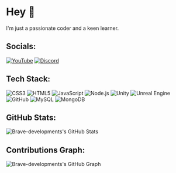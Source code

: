 # Hey 👋

I'm just a passionate coder and a keen learner.

## Socials:

[![YouTube](https://img.shields.io/badge/YouTube-FF0000?style=for-the-badge&logo=youtube&logoColor=white)](YourYouTubeLink)
[![Discord](https://img.shields.io/badge/Discord-7289DA?style=for-the-badge&logo=discord&logoColor=white)](YourDiscordLink)

## Tech Stack:

![CSS3](https://img.shields.io/badge/-CSS3-1572B6?style=flat-square&logo=css3)
![HTML5](https://img.shields.io/badge/-HTML5-E34F26?style=flat-square&logo=html5)
![JavaScript](https://img.shields.io/badge/-JavaScript-F7DF1E?style=flat-square&logo=javascript)
![Node.js](https://img.shields.io/badge/-Node.js-43853D?style=flat-square&logo=node.js)
![Unity](https://img.shields.io/badge/-Unity-000000?style=flat-square&logo=unity)
![Unreal Engine](https://img.shields.io/badge/-Unreal_Engine-313131?style=flat-square&logo=unreal-engine)
![GitHub](https://img.shields.io/badge/-GitHub-181717?style=flat-square&logo=github)
![MySQL](https://img.shields.io/badge/-MySQL-4479A1?style=flat-square&logo=mysql)
![MongoDB](https://img.shields.io/badge/-MongoDB-4EA94B?style=flat-square&logo=mongodb)

## GitHub Stats:

![Brave-developments's GitHub Stats](https://github-readme-stats.vercel.app/api?username=Brave-developments&show_icons=true)

<!-- Change the `github-readme-stats.vercel.app` API link with your own username-->

## Contributions Graph:

![Brave-developments's GitHub Graph](https://activity-graph.herokuapp.com/graph?username=Brave-developments&theme=xcode)

<!-- Change the `activity-graph.herokuapp.com` API link with your own username-->
